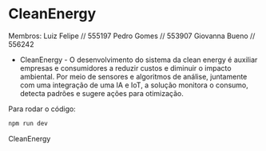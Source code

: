 # CleanEnergy

Membros: 
Luiz Felipe // 555197
Pedro Gomes // 553907
Giovanna Bueno // 556242

- CleanEnergy -
O desenvolvimento do sistema da clean energy é auxiliar empresas e consumidores a reduzir custos e diminuir o impacto ambiental. Por meio de sensores e algoritmos de análise, juntamente com uma integração de uma IA e IoT, a solução monitora o consumo, detecta padrões e sugere ações para otimização.

Para rodar o código:
```bash
npm run dev
```
 CleanEnergy
